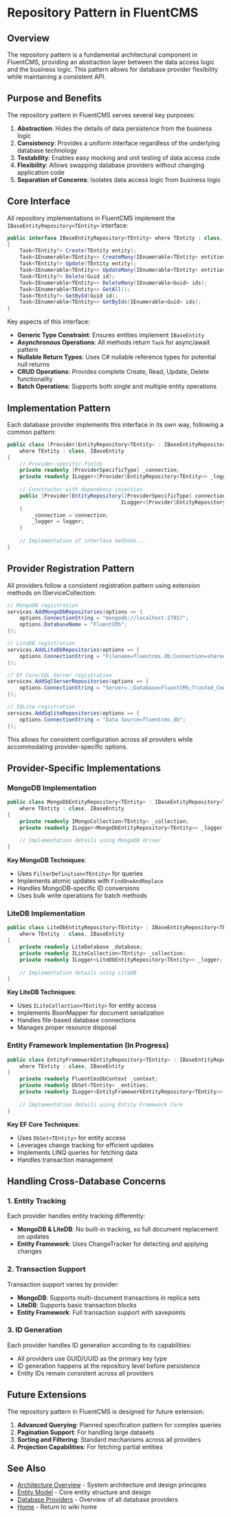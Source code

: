 # Repository Pattern in FluentCMS

## Overview

The repository pattern is a fundamental architectural component in FluentCMS, providing an abstraction layer between the data access logic and the business logic. This pattern allows for database provider flexibility while maintaining a consistent API.

## Purpose and Benefits

The repository pattern in FluentCMS serves several key purposes:

1. **Abstraction**: Hides the details of data persistence from the business logic
2. **Consistency**: Provides a uniform interface regardless of the underlying database technology
3. **Testability**: Enables easy mocking and unit testing of data access code
4. **Flexibility**: Allows swapping database providers without changing application code
5. **Separation of Concerns**: Isolates data access logic from business logic

## Core Interface

All repository implementations in FluentCMS implement the `IBaseEntityRepository<TEntity>` interface:

```csharp
public interface IBaseEntityRepository<TEntity> where TEntity : class, IBaseEntity
{
    Task<TEntity?> Create(TEntity entity);
    Task<IEnumerable<TEntity>> CreateMany(IEnumerable<TEntity> entities);
    Task<TEntity?> Update(TEntity entity);
    Task<IEnumerable<TEntity>> UpdateMany(IEnumerable<TEntity> entities);
    Task<TEntity?> Delete(Guid id);
    Task<IEnumerable<TEntity>> DeleteMany(IEnumerable<Guid> ids);
    Task<IEnumerable<TEntity>> GetAll();
    Task<TEntity?> GetById(Guid id);
    Task<IEnumerable<TEntity>> GetByIds(IEnumerable<Guid> ids);
}
```

Key aspects of this interface:

- **Generic Type Constraint**: Ensures entities implement `IBaseEntity`
- **Asynchronous Operations**: All methods return `Task` for async/await pattern
- **Nullable Return Types**: Uses C# nullable reference types for potential null returns
- **CRUD Operations**: Provides complete Create, Read, Update, Delete functionality
- **Batch Operations**: Supports both single and multiple entity operations

## Implementation Pattern

Each database provider implements this interface in its own way, following a common pattern:

```csharp
public class [Provider]EntityRepository<TEntity> : IBaseEntityRepository<TEntity> 
    where TEntity : class, IBaseEntity
{
    // Provider-specific fields
    private readonly [ProviderSpecificType] _connection;
    private readonly ILogger<[Provider]EntityRepository<TEntity>> _logger;
    
    // Constructor with dependency injection
    public [Provider]EntityRepository([ProviderSpecificType] connection, 
                                     ILogger<[Provider]EntityRepository<TEntity>> logger)
    {
        _connection = connection;
        _logger = logger;
    }
    
    // Implementation of interface methods...
}
```

## Provider Registration Pattern

All providers follow a consistent registration pattern using extension methods on IServiceCollection:

```csharp
// MongoDB registration
services.AddMongoDbRepositories(options => {
    options.ConnectionString = "mongodb://localhost:27017";
    options.DatabaseName = "FluentCMS";
});

// LiteDB registration
services.AddLiteDbRepositories(options => {
    options.ConnectionString = "Filename=fluentcms.db;Connection=shared";
});

// EF Core/SQL Server registration
services.AddSqlServerRepositories(options => {
    options.ConnectionString = "Server=.;Database=FluentCMS;Trusted_Connection=True;";
});

// SQLite registration
services.AddSqliteRepositories(options => {
    options.ConnectionString = "Data Source=fluentcms.db";
});
```

This allows for consistent configuration across all providers while accommodating provider-specific options.

## Provider-Specific Implementations

### MongoDB Implementation

```csharp
public class MongoDbEntityRepository<TEntity> : IBaseEntityRepository<TEntity> 
    where TEntity : class, IBaseEntity
{
    private readonly IMongoCollection<TEntity> _collection;
    private readonly ILogger<MongoDbEntityRepository<TEntity>> _logger;
    
    // Implementation details using MongoDB driver
}
```

**Key MongoDB Techniques**:
- Uses `FilterDefinition<TEntity>` for queries
- Implements atomic updates with `FindOneAndReplace`
- Handles MongoDB-specific ID conversions
- Uses bulk write operations for batch methods

### LiteDB Implementation

```csharp
public class LiteDbEntityRepository<TEntity> : IBaseEntityRepository<TEntity> 
    where TEntity : class, IBaseEntity
{
    private readonly LiteDatabase _database;
    private readonly ILiteCollection<TEntity> _collection;
    private readonly ILogger<LiteDbEntityRepository<TEntity>> _logger;
    
    // Implementation details using LiteDB
}
```

**Key LiteDB Techniques**:
- Uses `ILiteCollection<TEntity>` for entity access
- Implements BsonMapper for document serialization
- Handles file-based database connections
- Manages proper resource disposal

### Entity Framework Implementation (In Progress)

```csharp
public class EntityFrameworkEntityRepository<TEntity> : IBaseEntityRepository<TEntity> 
    where TEntity : class, IBaseEntity
{
    private readonly FluentCmsDbContext _context;
    private readonly DbSet<TEntity> _entities;
    private readonly ILogger<EntityFrameworkEntityRepository<TEntity>> _logger;
    
    // Implementation details using Entity Framework Core
}
```

**Key EF Core Techniques**:
- Uses `DbSet<TEntity>` for entity access
- Leverages change tracking for efficient updates
- Implements LINQ queries for fetching data
- Handles transaction management

## Handling Cross-Database Concerns

### 1. Entity Tracking

Each provider handles entity tracking differently:

- **MongoDB & LiteDB**: No built-in tracking, so full document replacement on updates
- **Entity Framework**: Uses ChangeTracker for detecting and applying changes

### 2. Transaction Support

Transaction support varies by provider:

- **MongoDB**: Supports multi-document transactions in replica sets
- **LiteDB**: Supports basic transaction blocks
- **Entity Framework**: Full transaction support with savepoints

### 3. ID Generation

Each provider handles ID generation according to its capabilities:

- All providers use GUID/UUID as the primary key type
- ID generation happens at the repository level before persistence
- Entity IDs remain consistent across all providers

## Future Extensions

The repository pattern in FluentCMS is designed for future extension:

1. **Advanced Querying**: Planned specification pattern for complex queries
2. **Pagination Support**: For handling large datasets
3. **Sorting and Filtering**: Standard mechanisms across all providers
4. **Projection Capabilities**: For fetching partial entities

## See Also

- [Architecture Overview](./Architecture-Overview.md) - System architecture and design principles
- [Entity Model](./Entity-Model.md) - Core entity structure and design
- [Database Providers](./Database-Providers.md) - Overview of all database providers
- [Home](./Home.md) - Return to wiki home
